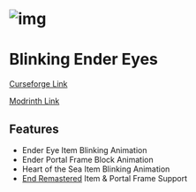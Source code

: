 # ![img](https://i.imgur.com/Kibewep.gif)

# Blinking Ender Eyes
[Curseforge Link](https://www.curseforge.com/minecraft/texture-packs/blinking-ender-eyes)

[Modrinth Link](https://modrinth.com/resourcepack/blinking-ender-eyes)

## Features
- Ender Eye Item Blinking Animation
- Ender Portal Frame Block Animation
- Heart of the Sea Item Blinking Animation
- [End Remastered](https://www.curseforge.com/minecraft/mc-mods/endremastered) Item & Portal Frame Support
